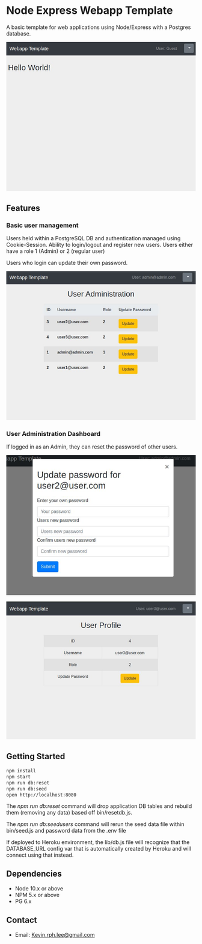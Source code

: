 # Node Express Webapp Template

A basic template for web applications using Node/Express with a Postgres database.

![](https://raw.githubusercontent.com/kevin-rph-lee/node-express-template/master/1.JPG)

## Features

### Basic user management

Users held within a PostgreSQL DB and authentication managed using Cookie-Session. Ability to login/logout and register new users. Users either have a role 1 (Admin) or 2 (regular user)

Users who login can update their own password. 

![](https://raw.githubusercontent.com/kevin-rph-lee/node-express-template/master/2.JPG)

### User Administration Dashboard

If logged in as an Admin, they can reset the password of other users.

![](https://raw.githubusercontent.com/kevin-rph-lee/node-express-template/master/3.JPG)

![](https://raw.githubusercontent.com/kevin-rph-lee/node-express-template/master/4.JPG)

## Getting Started

```
npm install
npm start
npm run db:reset
npm run db:seed
open http://localhost:8080
```

The *npm run db:reset* command will drop application DB tables and rebuild them (removing any data) based off bin/resetdb.js.

The *npm run db:seedusers* command will rerun the seed data file within bin/seed.js and password data from the .env file

If deployed to Heroku environment, the lib/db.js file will recognize that the DATABASE_URL config var that is automatically created by Heroku and will connect using that instead. 

## Dependencies

- Node 10.x or above
- NPM 5.x or above
- PG 6.x

## Contact

- Email: Kevin.rph.lee@gmail.com
